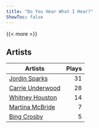 ```yaml
---
title: "Do You Hear What I Hear?"
ShowToc: false
---
```


{{< more >}}

## Artists
Artists | Plays 
----- | -----: 
[Jordin Sparks](/artists/jordin-sparks-57699) | 31
[Carrie Underwood](/artists/carrie-underwood-89416) | 28
[Whitney Houston](/artists/whitney-houston-87166) | 14
[Martina McBride](/artists/martina-mcbride-35319) | 7
[Bing Crosby](/artists/bing-crosby-1864) | 5

